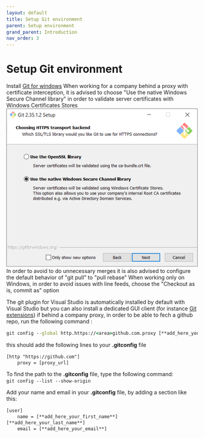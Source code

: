 ```yaml
---
layout: default
title: Setup Git environment
parent: Setup environment
grand_parent: Introduction
nav_order: 3
---
```


# Setup Git environment 

Install [Git for windows](https://git-scm.com/download/win)
When working for a company behind a proxy with certificate interception, it is advised to choose "Use the native Windows Secure Channel library" in order to validate server certificates with Windows Certificates Stores
![Git Windows ssl](../../Images/GitSsl.png)
In order to avoid to do unnecessary merges it is also advised to configure the default behavior of "git pull" to "pull rebase"
When working only on Windows, in order to avoid issues with line feeds, choose the "Checkout as is, commit as" option

The git plugin for Visual Studio is automatically installed by default with Visual Studio but you can also install a dedicated GUI client (for instance [Git extensions](https://gitextensions.github.io/))
if behind a company proxy, in order to be able to fech a github repo, run the following command :
```cmd
git config --global http.https://<area>github.com.proxy [**add_here_your_proxy_url**]
```

this should add the following lines to your **.gitconfig** file
```
[http "https://github.com"]
	proxy = [proxy_url]
```

To find the path to the **.gitconfig** file, type the following command:   
`git config --list --show-origin`   


Add your name and email in your **.gitconfig** file, by adding a section like this:
```
[user]
	name = [**add_here_your_first_name**] [**add_here_your_last_name**]
	email = [**add_here_your_email**]
```